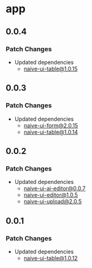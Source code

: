 # app

## 0.0.4

### Patch Changes

- Updated dependencies
  - naive-ui-table@1.0.15

## 0.0.3

### Patch Changes

- Updated dependencies
  - naive-ui-form@2.0.15
  - naive-ui-table@1.0.14

## 0.0.2

### Patch Changes

- Updated dependencies
  - naive-ui-ai-editor@0.0.7
  - naive-ui-editor@1.0.5
  - naive-ui-upload@2.0.5

## 0.0.1

### Patch Changes

- Updated dependencies
  - naive-ui-table@1.0.12
